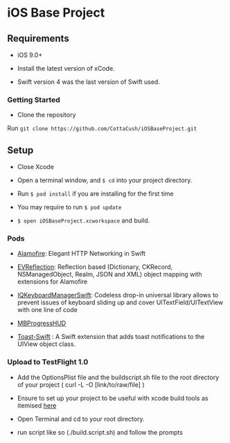 # iOS Base Project



## Requirements



- iOS 9.0+

- Install the latest version of xCode.

- Swift version 4 was the last version of Swift used.



### Getting Started ###



* Clone the repository



Run `git clone https://github.com/CottaCush/iOSBaseProject.git`





## Setup

- Close Xcode

- Open a terminal window, and `$ cd` into your project directory.

- Run `$ pod install` if you are installing for the first time

- You may require to run `$ pod update`

-  `$ open iOSBaseProject.xcworkspace` and build.



### Pods



- [Alamofire](https://github.com/Alamofire/Alamofire): Elegant HTTP Networking in Swift



- [EVReflection](https://github.com/evermeer/EVReflection): Reflection based (Dictionary, CKRecord, NSManagedObject, Realm, JSON and XML) object mapping with extensions for Alamofire



- [IQKeyboardManagerSwift](https://github.com/hackiftekhar/IQKeyboardManager): Codeless drop-in universal library allows to prevent issues of keyboard sliding up and cover UITextField/UITextView with one line of code



-  [MBProgressHUD](https://github.com/jdg/MBProgressHUD)



- [Toast-Swift](https://github.com/scalessec/Toast-Swift) : A Swift extension that adds toast notifications to the UIView object class.



### Upload to TestFlight 1.0 ###

- Add the OptionsPlist file and the buildscript.sh file to the root directory of your project ( curl -L -O [link/to/raw/file] )

- Ensure to set up your project to be useful with  xcode build tools as itemised [here](https://docs.google.com/document/d/1fCXVenGy4BjLDUWLgHHC-26ZsCq_MRt9QBAqDu8K2bQ/edit)

- Open Terminal and cd to your root directory.

- run script like so (./build.script.sh) and follow the prompts
